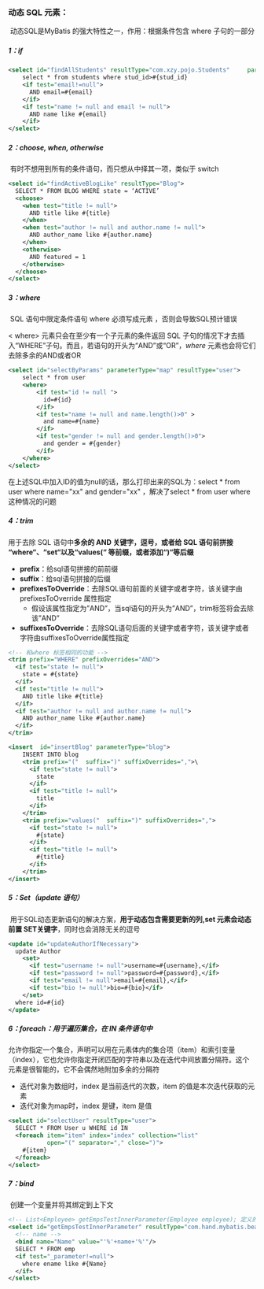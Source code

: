 ### 动态 SQL 元素：

​	动态SQL是MyBatis 的强大特性之一，作用：根据条件包含 where 子句的一部分

##### 1：if

```xml
<select id="findAllStudents" resultType="com.xzy.pojo.Students"     parameterType="Students" 	useCache="true">
    select * from students where stud_id>#{stud_id} 
    <if test="email!=null"> 
      AND email=#{email}
    </if>
  	<if test="name != null and email != null">
   	  AND name like #{email}
  	</if>
</select>
```

##### 2：choose, when, otherwise

​	有时不想用到所有的条件语句，而只想从中择其一项，类似于 switch

```XML
<select id="findActiveBlogLike" resultType="Blog">
  SELECT * FROM BLOG WHERE state = ‘ACTIVE’
  <choose>
    <when test="title != null">
      AND title like #{title}
    </when>
    <when test="author != null and author.name != null">
      AND author_name like #{author.name}
    </when>
    <otherwise>
      AND featured = 1
    </otherwise>
  </choose>
</select>
```

##### 3：where

​	SQL 语句中限定条件语句 where 必须写成元素 <where>，否则会导致SQL预计错误

< where>  元素只会在至少有一个子元素的条件返回 SQL 子句的情况下才去插入“WHERE”子句。而且，若语句的开头为“AND”或“OR”，*where* 元素也会将它们去除多余的AND或者OR

```xml
<select id="selectByParams" parameterType="map" resultType="user">
    select * from user 
    <where>
        <if test="id != null ">
          id=#{id}
        </if>
        <if test="name != null and name.length()>0" >
          and name=#{name}
        </if>
        <if test="gender != null and gender.length()>0">
          and gender = #{gender}
        </if>
    </where>
</select>
```

在上述SQL中加入ID的值为null的话，那么打印出来的SQL为：select * from user where name="xx" and gender="xx" ，解决了select * from user where 这种情况的问题

##### 4：trim

用于去除 SQL 语句中**多余的 AND 关键字，逗号，或者给 SQL 语句前拼接 “where“、“set“以及“values(“ 等前缀，或者添加“)“等后缀**

- **prefix**：给sql语句拼接的前前缀
- **suffix**：给sql语句拼接的后缀
- **prefixesToOverride**：去除SQL语句前面的关键字或者字符，该关键字由prefixesToOverride 属性指定
  - 假设该属性指定为”AND”，当sql语句的开头为”AND”，trim标签将会去除该”AND”
- **suffixesToOverride**：去除SQL语句后面的关键字或者字符，该关键字或者字符由suffixesToOverride属性指定

```xml
<!-- 和where 标签相同的功能 -->
<trim prefix="WHERE" prefixOverrides="AND">
  <if test="state != null">
    state = #{state}
  </if> 
  <if test="title != null">
    AND title like #{title}
  </if>
  <if test="author != null and author.name != null">
    AND author_name like #{author.name}
  </if>
</trim>

<insert  id="insertBlog" parameterType="blog">
    INSERT INTO blog
    <trim prefix="("  suffix=")" suffixOverrides=",">\
      <if test="state != null">
        state
      </if> 
      <if test="title != null">
        title
      </if>
    </trim>
    <trim prefix="values("  suffix=")" suffixOverrides=",">
      <if test="state != null">
        #{state}
      </if> 
      <if test="title != null">
        #{title}
      </if>
    </trim>
</insert>
```

##### 5：Set（update  语句）

​	用于SQL动态更新语句的解决方案，**用于动态包含需要更新的列,set 元素会动态前置 SET关键字**，同时也会消除无关的逗号

```XML
<update id="updateAuthorIfNecessary">
  update Author
    <set>
      <if test="username != null">username=#{username},</if>
      <if test="password != null">password=#{password},</if>
      <if test="email != null">email=#{email},</if>
      <if test="bio != null">bio=#{bio}</if>
    </set>
  where id=#{id}
</update>
```

##### 6：foreach：用于遍历集合，在 IN 条件语句中

允许你指定一个集合，声明可以用在元素体内的集合项（item）和索引变量（index），它也允许你指定开闭匹配的字符串以及在迭代中间放置分隔符。这个元素是很智能的，它不会偶然地附加多余的分隔符

- 迭代对象为数组时，index 是当前迭代的次数，item 的值是本次迭代获取的元素
- 迭代对象为map时，index 是键，item 是值

```XML
<select id="selectUser" resultType="user">
  SELECT * FROM User u WHERE id IN
  <foreach item="item" index="index" collection="list" 
           open="(" separator="," close=")">
    #{item}
  </foreach>
</select>
```

##### 7：bind

​	创建一个变量并将其绑定到上下文	

```xml
<!-- List<Employee> getEmpsTestInnerParameter(Employee employee); 定义的mapper接口 -->
<select id="getEmpsTestInnerParameter" resultType="com.hand.mybatis.bean.Employee">
  <!-- name -->
  <bind name="Name" value="'%'+name+'%'"/> 
  SELECT * FROM emp 
  <if test="_parameter!=null">
    where ename like #{Name}
  </if>
</select>
```



